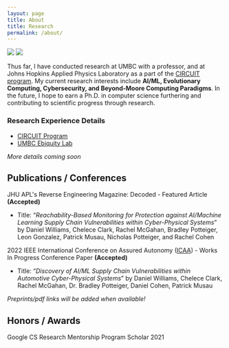 ```yaml
---
layout: page
title: About
title: Research
permalink: /about/
---
```


![](https://i.imgur.com/SYzq2mV.png)
![](https://i.imgur.com/T50fXIy.png)


Thus far, I have conducted research at UMBC with a professor, and at Johns Hopkins Applied Physics Laboratory as a part of the [CIRCUIT program](https://www.jhuapl.edu/circuit/). My current research interests include **AI/ML, Evolutionary Computing, Cybersecurity, and Beyond-Moore Computing Paradigms**. In the future, I hope to earn a Ph.D. in computer science furthering and contributing to scientific progress through research. 

### Research Experience Details
* [CIRCUIT Program](https://) 
* [UMBC Ebiquity Lab](https://)

*More details coming soon*



## Publications / Conferences

JHU APL's Reverse Engineering Magazine: Decoded - Featured Article **(Accepted)**
* Title: “*Reachability-Based Monitoring for Protection against AI/Machine Learning Supply Chain Vulnerabilities within Cyber-Physical Systems*” by Daniel Williams, Chelece Clark, Rachel McGahan, Bradley Potteiger, Leon Gonzalez, Patrick Musau, Nicholas Potteiger, and Rachel Cohen


2022 IEEE International Conference on Assured Autonomy ([ICAA](https://iaa.jhu.edu/icaa/)) - Works In Progress Conference Paper **(Accepted)**
* Title: “*Discovery of AI/ML Supply Chain Vulnerabilities within Automotive Cyber-Physical Systems*” by Daniel Williams, Chelece Clark, Rachel McGahan, Dr. Bradley Potteiger, Daniel Cohen, Patrick Musau

*Preprints/pdf links will be added when available!*

## Honors / Awards
Google CS Research Mentorship Program Scholar 2021
